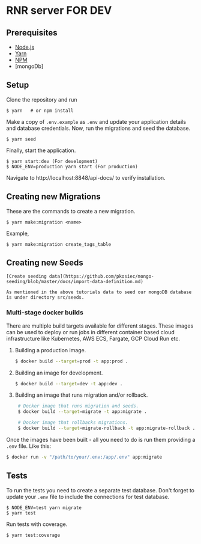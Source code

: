 # RNR server FOR DEV

## Prerequisites

- [Node.js](https://yarnpkg.com/en/docs/install)
- [Yarn](https://yarnpkg.com/en/docs/install)
- [NPM](https://docs.npmjs.com/getting-started/installing-node)
- [mongoDb]

## Setup

Clone the repository and run

    $ yarn   # or npm install

Make a copy of `.env.example` as `.env` and update your application details and database credentials. Now, run the migrations and seed the database.

    $ yarn seed

Finally, start the application.

    $ yarn start:dev (For development)
    $ NODE_ENV=production yarn start (For production)

Navigate to http://localhost:8848/api-docs/ to verify installation.

## Creating new Migrations

These are the commands to create a new migration.

    $ yarn make:migration <name>

Example,

    $ yarn make:migration create_tags_table

## Creating new Seeds

    [Create seeding data](https://github.com/pkosiec/mongo-seeding/blob/master/docs/import-data-definition.md)

    As mentioned in the above tutorials data to seed our mongoDB database is under directory src/seeds.

### Multi-stage docker builds

There are multiple build targets available for different stages. These images can be used to deploy or run jobs in different container based cloud infrastructure like Kubernetes, AWS ECS, Fargate, GCP Cloud Run etc.

1. Building a production image.

   ```bash
   $ docker build --target=prod -t app:prod .
   ```

2. Building an image for development.

   ```bash
   $ docker build --target=dev -t app:dev .
   ```

3. Building an image that runs migration and/or rollback.

   ```bash
    # Docker image that runs migration and seeds.
    $ docker build --target=migrate -t app:migrate .

    # Docker image that rollbacks migrations.
    $ docker build --target=migrate-rollback -t app:migrate-rollback .
   ```

Once the images have been built - all you need to do is run them providing a `.env` file. Like this:

```bash
$ docker run -v "/path/to/your/.env:/app/.env" app:migrate
```

## Tests

To run the tests you need to create a separate test database. Don't forget to update your `.env` file to include the connections for test database.

    $ NODE_ENV=test yarn migrate
    $ yarn test

Run tests with coverage.

    $ yarn test:coverage
